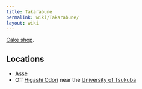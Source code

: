 ```yaml
---
title: Takarabune
permalink: wiki/Takarabune/
layout: wiki
---
```


[Cake shop](/wiki/Cake_Shops "wikilink").

Locations
---------

-   [Asse](/wiki/Asse "wikilink")
-   Off [Higashi Odori](/wiki/Higashi_Odori "wikilink") near the [University
    of Tsukuba](/wiki/University_of_Tsukuba "wikilink")

